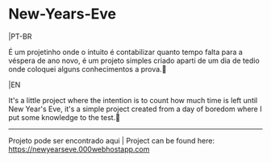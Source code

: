 # New-Years-Eve

|PT-BR

É um projetinho onde o intuito é contabilizar quanto tempo falta para a véspera de ano novo,
é um projeto simples criado aparti de um dia de tedio onde coloquei alguns conhecimentos a prova.🍕

|EN

It's a little project where the intention is to count how much time is left until New Year's Eve,
it's a simple project created from a day of boredom where I put some knowledge to the test.🍔

--------------------------------------------------------------------------------------------------------

Projeto pode ser encontrado aqui | Project can be found here:
https://newyearseve.000webhostapp.com

